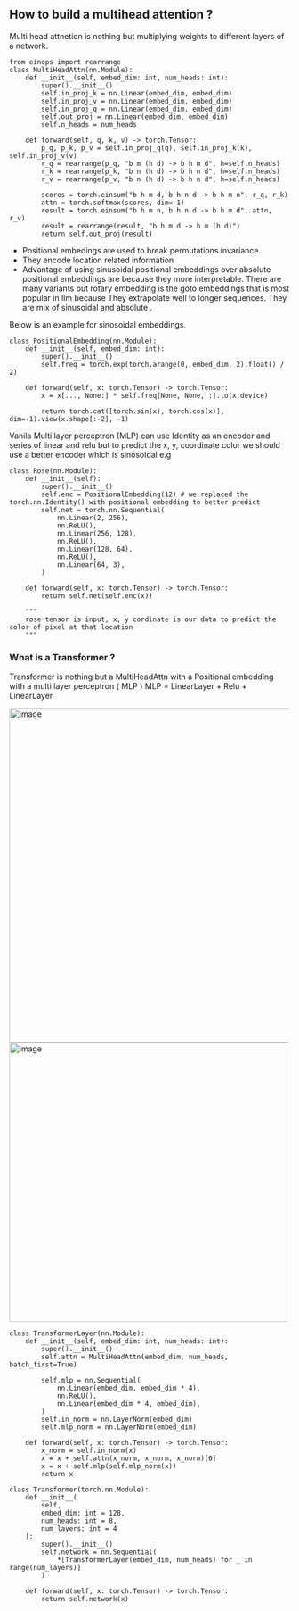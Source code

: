 <!-- Draft -->
## How to build a multihead attention ?

Multi head attnetion is nothing but multiplying weights to different layers of a network.

```
from einops import rearrange
class MultiHeadAttn(nn.Module):
    def __init__(self, embed_dim: int, num_heads: int):
        super().__init__()
        self.in_proj_k = nn.Linear(embed_dim, embed_dim)
        self.in_proj_v = nn.Linear(embed_dim, embed_dim)
        self.in_proj_q = nn.Linear(embed_dim, embed_dim)
        self.out_proj = nn.Linear(embed_dim, embed_dim)
        self.n_heads = num_heads

    def forward(self, q, k, v) -> torch.Tensor:
        p_q, p_k, p_v = self.in_proj_q(q), self.in_proj_k(k), self.in_proj_v(v)
        r_q = rearrange(p_q, "b m (h d) -> b h m d", h=self.n_heads)
        r_k = rearrange(p_k, "b n (h d) -> b h n d", h=self.n_heads)
        r_v = rearrange(p_v, "b n (h d) -> b h n d", h=self.n_heads)

        scores = torch.einsum("b h m d, b h n d -> b h m n", r_q, r_k)
        attn = torch.softmax(scores, dim=-1)
        result = torch.einsum("b h m n, b h n d -> b h m d", attn, r_v)
        result = rearrange(result, "b h m d -> b m (h d)")
        return self.out_proj(result)
```

- Positional embedings are used to break permutations invariance
- They encode location related information
- Advantage of using sinusoidal positional embeddings over absolute positional embeddings are because they more interpretable. There are many variants but rotary embedding is the goto embeddings that is most popular in llm because They extrapolate well to longer sequences. They are mix of sinusoidal and absolute .

Below is an example for sinosoidal embeddings.

```
class PositionalEmbedding(nn.Module):
    def __init__(self, embed_dim: int):
        super().__init__()
        self.freq = torch.exp(torch.arange(0, embed_dim, 2).float() / 2)

    def forward(self, x: torch.Tensor) -> torch.Tensor:
        x = x[..., None:] * self.freq[None, None, :].to(x.device)
        
        return torch.cat([torch.sin(x), torch.cos(x)], dim=-1).view(x.shape[:-2], -1)

```

Vanila Multi layer perceptron (MLP) can use Identity as an encoder and series of linear and relu but to predict the x, y, coordinate color we should use a better encoder which is sinosoidal e.g

```
class Rose(nn.Module):
    def __init__(self):
        super().__init__()
        self.enc = PositionalEmbedding(12) # we replaced the torch.nn.Identity() with positional embedding to better predict
        self.net = torch.nn.Sequential(
            nn.Linear(2, 256),
            nn.ReLU(),
            nn.Linear(256, 128),
            nn.ReLU(),
            nn.Linear(128, 64),
            nn.ReLU(),
            nn.Linear(64, 3),
        )

    def forward(self, x: torch.Tensor) -> torch.Tensor:
        return self.net(self.enc(x))
    
    """
    rose tensor is input, x, y cordinate is our data to predict the color of pixel at that location
    """

```

### What is a Transformer ?
Transformer is nothing but a MultiHeadAttn with a Positional embedding with a multi layer perceptron ( MLP ) 
MLP = LinearLayer + Relu + LinearLayer

<img width="600" alt="image" src="https://github.com/user-attachments/assets/1998ca6a-2780-4f90-8897-bcc0b1336394" />

<img width="500" alt="image" src="https://github.com/user-attachments/assets/22c44677-a073-4d81-8ae1-c9580016f472" />

```
class TransformerLayer(nn.Module):
    def __init__(self, embed_dim: int, num_heads: int):
        super().__init__()
        self.attn = MultiHeadAttn(embed_dim, num_heads, batch_first=True)

        self.mlp = nn.Sequential(
            nn.Linear(embed_dim, embed_dim * 4),
            nn.ReLU(),
            nn.Linear(embed_dim * 4, embed_dim),
        )
        self.in_norm = nn.LayerNorm(embed_dim)
        self.mlp_norm = nn.LayerNorm(embed_dim)

    def forward(self, x: torch.Tensor) -> torch.Tensor:
        x_norm = self.in_norm(x)
        x = x + self.attn(x_norm, x_norm, x_norm)[0]
        x = x + self.mlp(self.mlp_norm(x))
        return x
    
class Transformer(torch.nn.Module):
    def __init__(
        self,
        embed_dim: int = 128,
        num_heads: int = 8,
        num_layers: int = 4
    ):
        super().__init__()
        self.network = nn.Sequential(
            *[TransformerLayer(embed_dim, num_heads) for _ in range(num_layers)]
        )

    def forward(self, x: torch.Tensor) -> torch.Tensor:
        return self.network(x)
```
